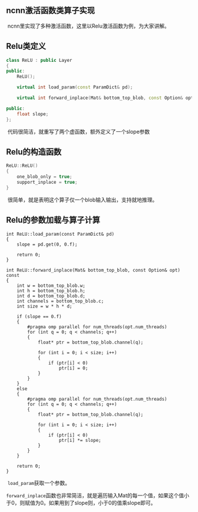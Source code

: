 ## ncnn激活函数类算子实现

​	ncnn里实现了多种激活函数，这里以Relu激活函数为例，为大家讲解。

## Relu类定义

```c++
class ReLU : public Layer
{
public:
    ReLU();

    virtual int load_param(const ParamDict& pd);

    virtual int forward_inplace(Mat& bottom_top_blob, const Option& opt) const;

public:
    float slope;
};
```

​	代码很简洁，就重写了两个虚函数，额外定义了一个slope参数

## Relu的构造函数

```c++
ReLU::ReLU()
{
    one_blob_only = true;
    support_inplace = true;
}
```

​	很简单，就是表明这个算子仅一个blob输入输出，支持就地推理。

## Relu的参数加载与算子计算

```
int ReLU::load_param(const ParamDict& pd)
{
    slope = pd.get(0, 0.f);

    return 0;
}

int ReLU::forward_inplace(Mat& bottom_top_blob, const Option& opt) const
{
    int w = bottom_top_blob.w;
    int h = bottom_top_blob.h;
    int d = bottom_top_blob.d;
    int channels = bottom_top_blob.c;
    int size = w * h * d;

    if (slope == 0.f)
    {
        #pragma omp parallel for num_threads(opt.num_threads)
        for (int q = 0; q < channels; q++)
        {
            float* ptr = bottom_top_blob.channel(q);

            for (int i = 0; i < size; i++)
            {
                if (ptr[i] < 0)
                    ptr[i] = 0;
            }
        }
    }
    else
    {
        #pragma omp parallel for num_threads(opt.num_threads)
        for (int q = 0; q < channels; q++)
        {
            float* ptr = bottom_top_blob.channel(q);

            for (int i = 0; i < size; i++)
            {
                if (ptr[i] < 0)
                    ptr[i] *= slope;
            }
        }
    }

    return 0;
}
```

​	`load_param`获取一个参数。

​	`forward_inplace`函数也非常简洁，就是遍历输入Mat的每一个值，如果这个值小于0，则赋值为0。如果用到了slope则，小于0的值乘slope即可。

